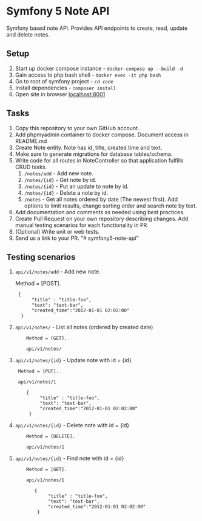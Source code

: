 # Symfony 5 Note API

Symfony based note API. Provides API endpoints to create, read, update and delete notes.

## Setup

2. Start up docker compose instance - `docker-compose up --build -d`
3. Gain access to php bash shell - `docker exec -it php bash`
4. Go to root of symfony project - `cd code`
5. Install dependencies - `composer install`
6. Open site in browser [localhost:8001](http://localhost:8001)

## Tasks

1. Copy this repository to your own GitHub account.
2. Add phpmyadmin container to docker compose. Document access in README.md
3. Create Note entity. Note has id, title, created time and text.
4. Make sure to generate migrations for database tables/schema.
5. Write code for all routes in NoteController so that application fulfills CRUD tasks.
   1. `/notes/add` - Add new note.
   2. `/notes/{id}` - Get note by id.
   3. `/notes/{id}` - Put an update to note by id.
   4. `/notes/{id}` - Delete a note by id.
   5. `/notes` - Get all notes ordered by date (The newest first). Add options to limit results, change sorting order and search note by text.
6. Add documentation and comments as needed using best practices.
7. Create Pull Request on your own repository describing changes. Add manual testing scenarios for each functionality in PR.
8. (Optional) Write unit or web tests.
9. Send us a link to your PR.
"# symfony5-note-api" 


## Testing scenarios
   1. `api/v1/notes/add` - Add new note.
   
        Method = [POST].            
        
           {
                "title" : "title-foo",            
                "text": "text-bar",
                "created_time":"2012-01-01 02:02:00"
            }
   2. `api/v1/notes/` - List all notes (ordered by created date)
      
              Method = [GET].
              
              api/v1/notes/
              
           
   3. `api/v1/notes/{id}` - Update note with id = {id}
   
           Method = [PUT].
           
           api/v1/notes/1
           
              {
                   "title" : "title-foo",            
                   "text": "text-bar",
                   "created_time":"2012-01-01 02:02:00"
               }
   4. `api/v1/notes/{id}` - Delete note with id = {id}
      
              Method = [DELETE].
              
              api/v1/notes/1
              
              
   5. `api/v1/notes/{id}` - Find note with id = {id}
      
              Method = [GET].
              
              api/v1/notes/1
              
                 {
                      "title" : "title-foo",            
                      "text": "text-bar",
                      "created_time":"2012-01-01 02:02:00"
                  }